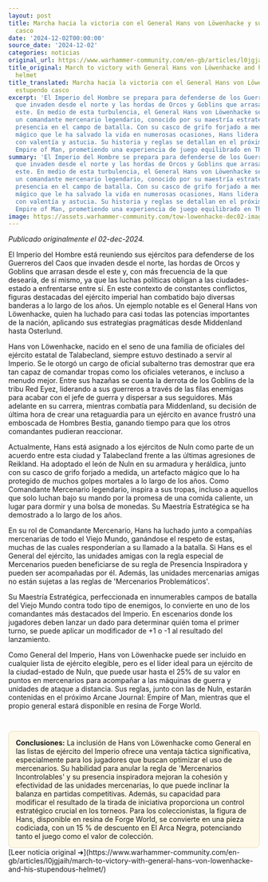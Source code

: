 ```yaml
---
layout: post
title: Marcha hacia la victoria con el General Hans von Löwenhacke y su estupendo
  casco
date: '2024-12-02T00:00:00'
source_date: '2024-12-02'
categories: noticias
original_url: https://www.warhammer-community.com/en-gb/articles/l0jgjaih/march-to-victory-with-general-hans-von-lowenhacke-and-his-stupendous-helmet/
title_original: March to victory with General Hans von Löwenhacke and his stupendous
  helmet
title_translated: Marcha hacia la victoria con el General Hans von Löwenhacke y su
  estupendo casco
excerpt: 'El Imperio del Hombre se prepara para defenderse de los Guerreros del Caos
  que invaden desde el norte y las hordas de Orcos y Goblins que arrasan desde el
  este. En medio de esta turbulencia, el General Hans von Löwenhacke se destaca como
  un comandante mercenario legendario, conocido por su maestría estratégica y su inspiradora
  presencia en el campo de batalla. Con su casco de grifo forjado a medida, un artefacto
  mágico que le ha salvado la vida en numerosas ocasiones, Hans lidera a sus tropas
  con valentía y astucia. Su historia y reglas se detallan en el próximo Arcane Journal:
  Empire of Man, prometiendo una experiencia de juego equilibrado en The Old World.'
summary: 'El Imperio del Hombre se prepara para defenderse de los Guerreros del Caos
  que invaden desde el norte y las hordas de Orcos y Goblins que arrasan desde el
  este. En medio de esta turbulencia, el General Hans von Löwenhacke se destaca como
  un comandante mercenario legendario, conocido por su maestría estratégica y su inspiradora
  presencia en el campo de batalla. Con su casco de grifo forjado a medida, un artefacto
  mágico que le ha salvado la vida en numerosas ocasiones, Hans lidera a sus tropas
  con valentía y astucia. Su historia y reglas se detallan en el próximo Arcane Journal:
  Empire of Man, prometiendo una experiencia de juego equilibrado en The Old World.'
image: https://assets.warhammer-community.com/tow-lowenhacke-dec02-image1-snzggprul6.jpg
---
```


*Publicado originalmente el 02-dec-2024.*


El Imperio del Hombre está reuniendo sus ejércitos para defenderse de los Guerreros del Caos que invaden desde el norte, las hordas de Orcos y Goblins que arrasan desde el este y, con más frecuencia de la que desearía, de sí mismo, ya que las luchas políticas obligan a las ciudades-estado a enfrentarse entre sí. En este contexto de constantes conflictos, figuras destacadas del ejército imperial han combatido bajo diversas banderas a lo largo de los años. Un ejemplo notable es el General Hans von Löwenhacke, quien ha luchado para casi todas las potencias importantes de la nación, aplicando sus estrategias pragmáticas desde Middenland hasta Osterlund.

Hans von Löwenhacke, nacido en el seno de una familia de oficiales del ejército estatal de Talabecland, siempre estuvo destinado a servir al Imperio. Se le otorgó un cargo de oficial subalterno tras demostrar que era tan capaz de comandar tropas como los oficiales veteranos, e incluso a menudo mejor. Entre sus hazañas se cuenta la derrota de los Goblins de la tribu Red Eyez, liderando a sus guerreros a través de las filas enemigas para acabar con el jefe de guerra y dispersar a sus seguidores. Más adelante en su carrera, mientras combatía para Middenland, su decisión de última hora de crear una retaguardia para un ejército en avance frustró una emboscada de Hombres Bestia, ganando tiempo para que los otros comandantes pudieran reaccionar.

Actualmente, Hans está asignado a los ejércitos de Nuln como parte de un acuerdo entre esta ciudad y Talabecland frente a las últimas agresiones de Reikland. Ha adoptado el león de Nuln en su armadura y heráldica, junto con su casco de grifo forjado a medida, un artefacto mágico que lo ha protegido de muchos golpes mortales a lo largo de los años. Como Comandante Mercenario legendario, inspira a sus tropas, incluso a aquellos que solo luchan bajo su mando por la promesa de una comida caliente, un lugar para dormir y una bolsa de monedas. Su Maestría Estratégica se ha demostrado a lo largo de los años.

En su rol de Comandante Mercenario, Hans ha luchado junto a compañías mercenarias de todo el Viejo Mundo, ganándose el respeto de estas, muchas de las cuales responderían a su llamado a la batalla. Si Hans es el General del ejército, las unidades amigas con la regla especial de Mercenarios pueden beneficiarse de su regla de Presencia Inspiradora y pueden ser acompañadas por él. Además, las unidades mercenarias amigas no están sujetas a las reglas de 'Mercenarios Problemáticos'.

Su Maestría Estratégica, perfeccionada en innumerables campos de batalla del Viejo Mundo contra todo tipo de enemigos, lo convierte en uno de los comandantes más destacados del Imperio. En escenarios donde los jugadores deben lanzar un dado para determinar quién toma el primer turno, se puede aplicar un modificador de +1 o -1 al resultado del lanzamiento.

Como General del Imperio, Hans von Löwenhacke puede ser incluido en cualquier lista de ejército elegible, pero es el líder ideal para un ejército de la ciudad-estado de Nuln, que puede usar hasta el 25% de su valor en puntos en mercenarios para acompañar a las máquinas de guerra y unidades de ataque a distancia. Sus reglas, junto con las de Nuln, estarán contenidas en el próximo Arcane Journal: Empire of Man, mientras que el propio general estará disponible en resina de Forge World.

<div style="margin-top:3em;padding:1em;background:#fef8e6;border:1px solid #eadbbd;border-radius:8px;">
<strong>Conclusiones:</strong> La inclusión de Hans von Löwenhacke como General en las listas de ejército del Imperio ofrece una ventaja táctica significativa, especialmente para los jugadores que buscan optimizar el uso de mercenarios. Su habilidad para anular la regla de 'Mercenarios Incontrolables' y su presencia inspiradora mejoran la cohesión y efectividad de las unidades mercenarias, lo que puede inclinar la balanza en partidas competitivas. Además, su capacidad para modificar el resultado de la tirada de iniciativa proporciona un control estratégico crucial en los torneos. Para los coleccionistas, la figura de Hans, disponible en resina de Forge World, se convierte en una pieza codiciada, con un 15 % de descuento en El Arca Negra, potenciando tanto el juego como el valor de colección.
</div>
[Leer noticia original ➜](https://www.warhammer-community.com/en-gb/articles/l0jgjaih/march-to-victory-with-general-hans-von-lowenhacke-and-his-stupendous-helmet/)